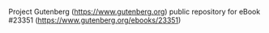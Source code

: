 Project Gutenberg (https://www.gutenberg.org) public repository for eBook #23351 (https://www.gutenberg.org/ebooks/23351)
